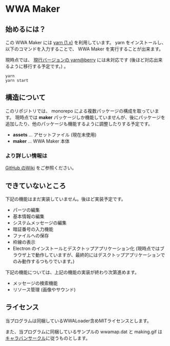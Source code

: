 WWA Maker
===

## 始めるには？
この WWA Maker には [yarn (1.x)](https://classic.yarnpkg.com/ja/) を利用しています。
yarn をインストールし、以下のコマンドを入力することで、 WWA Maker を実行することが出来ます。

現時点では、 [現行バージョンの yarn@berry](https://yarnpkg.com/) には未対応です (後ほど対応出来るように移行する予定です。) 。

```
yarn
yarn start
```

## 構造について
このリポジトリでは、 monorepo による複数パッケージの構成を取っています。
現時点では **maker** パッケージしか機能していませんが、後にパッケージを追加したり、他のパッケージも機能するように調整したりする予定です。

- **assets** ... アセットファイル (現在未使用)
- **maker** ... WWA Maker 本体

### より詳しい情報は
[GitHub のWiki](https://github.com/WWAWing/WWAMaker/wiki/) をご参照ください。

## できていないところ
下記の機能はまだ実装していません。後ほど実装予定です。

- パーツの編集
- 基本情報の編集
- システムメッセージの編集
- 暗証番号の入力機能
- ファイルへの保存
- 枠線の表示
- Electron のインストールとデスクトップアプリケーション化 (現時点ではブラウザ上で動作していますが、最終的にはデスクトップアプリケーションでのみ動作するつもりでいます。)

下記の機能については、上記の機能の実装が終わり次第進めます。

- メッセージの検索機能
- リソース管理 (画像やサウンド)

## ライセンス
当プログラムは同梱しているWWALoader含めMITライセンスとします。

また、当プログラムに同梱しているサンプルの wwamap.dat と making.gif は[キャラバンサークル](http://www.wwajp.com)に従うものとします。

